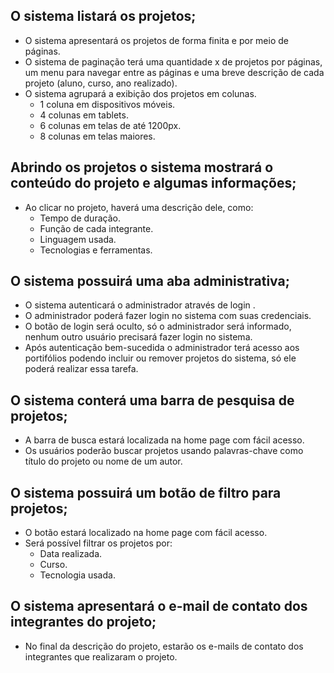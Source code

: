 ##	O sistema listará os projetos;
  -	O sistema apresentará os projetos de forma finita e por meio de páginas.
  -	O sistema de paginação terá uma quantidade x de projetos por páginas, um menu para navegar entre as páginas e uma breve descrição de cada projeto (aluno, curso, ano realizado).
  -	O sistema agrupará  a exibição dos projetos em colunas.
    -	1 coluna em dispositivos móveis.
    -	4 colunas em tablets.
    -	6 colunas em telas de até 1200px.
    -	8 colunas em telas maiores.
      
##	Abrindo os projetos o sistema mostrará o conteúdo do projeto e algumas informações;
  -	Ao clicar no projeto, haverá uma descrição dele, como:
    -	Tempo de duração.
    -	Função de cada integrante.
    -	Linguagem usada.
    -	Tecnologias e ferramentas.

##	O sistema possuirá uma aba administrativa;
  -	O sistema autenticará o administrador através de login .
  -	O administrador poderá fazer login no sistema com suas credenciais.
  -	O botão de login será oculto, só o administrador será informado, nenhum outro usuário precisará fazer login no sistema.
  -	Após autenticação bem-sucedida o administrador terá acesso aos portifólios podendo incluir ou remover projetos do sistema, só ele poderá realizar essa tarefa.
    
##	O sistema conterá uma barra de pesquisa de projetos;
  -	A barra de busca estará localizada na home page com fácil acesso.
  -	Os usuários poderão buscar projetos usando palavras-chave como título do projeto ou nome de um autor.

##	O sistema possuirá um botão de filtro para projetos;
  -	O botão estará localizado na home page com fácil acesso.
  -	Será possível filtrar os projetos por:
    -	Data realizada.
    -	Curso.
    -	Tecnologia usada.

##	O sistema apresentará o e-mail de contato dos integrantes do projeto;
  -	No final da descrição do projeto, estarão os e-mails de contato dos integrantes que realizaram o projeto.
